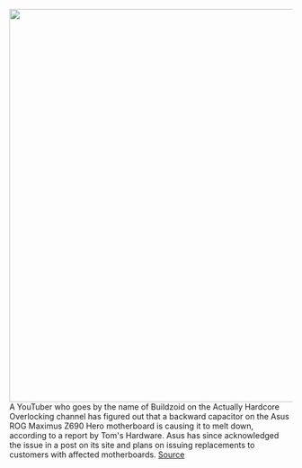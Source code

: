 <img src='https://cdn.vox-cdn.com/thumbor/W_Xl1iD-n2AcRvhcnshvnIOB6Go=/0x0:2659x1488/1200x800/filters:focal(1118x532:1542x956)/cdn.vox-cdn.com/uploads/chorus_image/image/70340148/asus_z690_hero_motherboard_burning.0.png' width='700px' /><br/>
A YouTuber who goes by the name of Buildzoid on the Actually Hardcore Overlocking channel has figured out that a backward capacitor on the Asus ROG Maximus Z690 Hero motherboard is causing it to melt down, according to a report by Tom's Hardware. Asus has since acknowledged the issue in a post on its site and plans on issuing replacements to customers with affected motherboards.
<a href='https://www.theverge.com/2022/1/2/22864072/asus-z690-hero-motherboards-meltdown-backward-capacitors'> Source <a/>